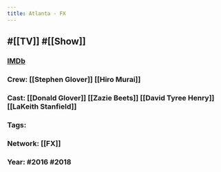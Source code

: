 ```yaml
---
title: Atlanta - FX
---
```


## #[[TV]] #[[Show]]
### [IMDb](https://www.imdb.com/title/tt4288182/)

### Crew: [[Stephen Glover]] [[Hiro Murai]]

### Cast: [[Donald Glover]] [[Zazie Beets]] [[David Tyree Henry]] [[LaKeith Stanfield]]

### Tags: 

### Network: [[FX]]

### Year: #2016 #2018
